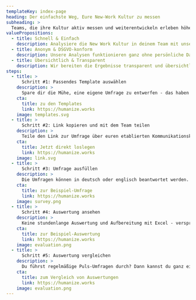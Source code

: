 ```yaml
---
templateKey: index-page
heading: Der einfachste Weg, Eure New-Work Kultur zu messen
subheading: >
  Teams, die ihre Kultur aktiv messen und weiterentwickeln erleben höhere Zufriedenheit, Innovationskraft und Produktivität. Mit Culture Clues helfen wir euch dabei, euer volles Potential zu entfalten.
valuePropositions:
  - title: Schnell & Einfach
    description: Analysiere die New Work Kultur in deinem Team mit unseren vorgefertigten Analyse-Templates. Ohne Account - ohne Schnickschnack - ohne Kosten!
  - title: Anonym & DSGVO-konform
    description: Unsere Analysen funktionieren ganz ohne persönliche Daten.
  - title: Übersichtlich & Transparent
    description: Wir bereiten die Ergebnisse transparent und übersichtlich für dich und dein Team auf. Ganz ohne nervige Excel-Bastelei - versprochen!
steps:
  - title: >
      Schritt #1: Passendes Template auswählen
    description: >
      Spare dir die Mühe, eine eigene Umfrage zu entwerfen - das haben unsere Experten bereits für dich erledigt. Erstelle mit unseren Analyse-Templates mit wenigen Clicks eine Umfrage, um die New Work Kultur deines Teams zu messen.
    cta:
      title: zu den Templates
      link: https://humanize.works
    image: templates.svg
  - title: >
      Schritt #2: Link kopieren und mit dem Team teilen
    description: >
      Teile den Link zur Umfrage über euren etablierten Kommunikationskanal mit deinen Kolleg:innen. Weil uns eine hohe Teilnahmequote am Herzen liegt, funktioniert die Umfrage ganz ohne Account - schnell und einfach eben.
    cta:
      title: Jetzt direkt loslegen
      link: https://humanize.works
    image: link.svg
  - title: >
      Schritt #3: Umfrage ausfüllen
    description: >
      Die Umfragen können in deutsch oder englisch beantwortet werden. Die Fragen sind verständlich und auf den Punkt gebracht. Kurze Erklärungen und Mini-Videos machen den Sinn der Umfrage für jede:n verständlich.
    cta:
      title: zur Beispiel-Umfrage
      link: https://humanize.works
    image: survey.png
  - title: >
      Schritt #4: Auswertung ansehen
    description: >
      Keine stundenlange Auswertung und Aufbereitung mit Excel - versprochen. Das übernimmt unser Tool wie von Zauberhand im Hintergrund. Teile die Ergebnisse ganz einfach per Link mit deinem Team oder bette sie in dein Wiki-System ein.
    cta:
      title: zur Beispiel-Auswertung
      link: https://humanize.works
    image: evaluation.png
  - title: >
      Schritt #5: Auswertung vergleichen
    description: >
      Du führst regelmäßige Puls-Umfragen durch? Dann kannst du ganz einfach verschiedene Ergebnisse im Vergleich ansehen. Egal, ob du zwischen Teams oder über mehrere Zeiträume vergleichen magst. Das geht ganz einfach.
    cta:
      title: zum Vergleich von Auswertungen
      link: https://humanize.works
    image: evaluation.png
---
```

